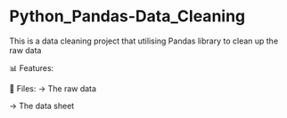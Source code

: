 # Python_Pandas-Data_Cleaning

This is a data cleaning project that utilising Pandas library to clean up the raw data

📊 Features:

📂 Files:
→ The raw data

→ The data sheet
